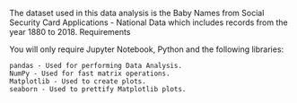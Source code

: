 
The dataset used in this data analysis is the Baby Names from Social Security Card Applications - National Data which includes records from the year 1880 to 2018.
Requirements

You will only require Jupyter Notebook, Python and the following libraries:

    pandas - Used for performing Data Analysis.
    NumPy - Used for fast matrix operations.
    Matplotlib - Used to create plots.
    seaborn - Used to prettify Matplotlib plots.
